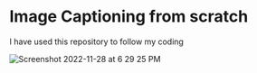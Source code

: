 # Image Captioning from scratch
I have used this repository to follow my coding 



![Screenshot 2022-11-28 at 6 29 25 PM](https://user-images.githubusercontent.com/116025353/204402351-81322ce1-28cd-4c93-b6cf-a862b98e5286.png)
